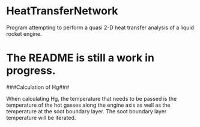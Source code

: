  # HeatTransferNetwork
Program attempting to perform a quasi 2-D heat transfer analysis of a liquid rocket engine. 

# The README is still a work in progress.

###Calculation of Hg###

When calculating Hg, the temperature that needs to be passed is the temperature
of the hot gasses along the engine axis as well as the temperature at the soot 
boundary layer. The soot boundary layer temperature will be iterated. 

